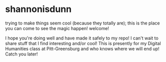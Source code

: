 # shannonisdunn
trying to make things seem cool (because they totally are); this is the place you can come to see the magic happen! welcome!

I hope you're doing well and have made it safely to my repo! I can't wait to share stuff that I find interesting and/or cool! This is presently for my Digital Humanities class at Pitt-Greensburg and who knows where we will end up! Catch you later!

